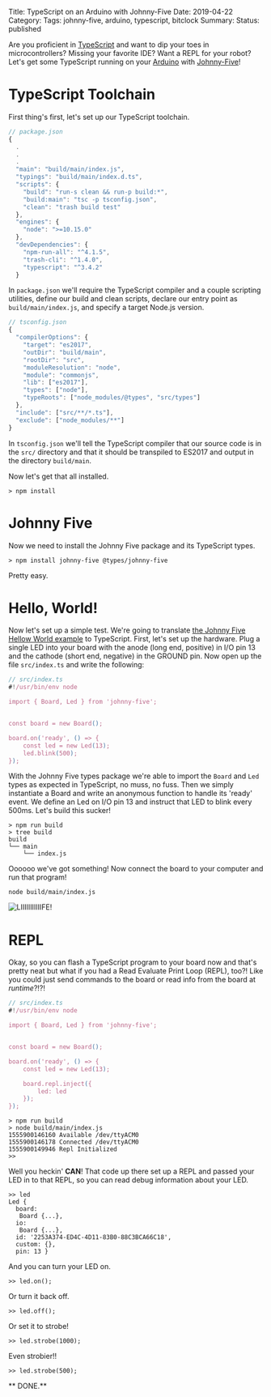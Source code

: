 Title: TypeScript on an Arduino with Johnny-Five
Date: 2019-04-22
Category:
Tags: johnny-five, arduino, typescript, bitclock
Summary: 
Status: published

Are you proficient in [TypeScript](http://typescriptlang.org/) and want to dip your toes in microcontrollers? Missing your favorite IDE? Want a REPL for your robot? Let's get some TypeScript running on your [Arduino](https://www.arduino.cc/) with [Johnny-Five](http://johnny-five.io/)!

# TypeScript Toolchain
First thing's first, let's set up our TypeScript toolchain.

```javascript
// package.json
{
  .
  .
  .
  "main": "build/main/index.js",
  "typings": "build/main/index.d.ts",
  "scripts": {
    "build": "run-s clean && run-p build:*",
    "build:main": "tsc -p tsconfig.json",
    "clean": "trash build test"
  },
  "engines": {
    "node": ">=10.15.0"
  },
  "devDependencies": {
    "npm-run-all": "^4.1.5",
    "trash-cli": "^1.4.0",
    "typescript": "^3.4.2"
  }
```

In `package.json` we'll require the TypeScript compiler and a couple scripting utilities, define our build and clean scripts, declare our entry point as `build/main/index.js`, and specify a target Node.js version.

```javascript
// tsconfig.json
{
  "compilerOptions": {
    "target": "es2017",
    "outDir": "build/main",
    "rootDir": "src",
    "moduleResolution": "node",
    "module": "commonjs",
    "lib": ["es2017"],
    "types": ["node"],
    "typeRoots": ["node_modules/@types", "src/types"]
  },
  "include": ["src/**/*.ts"],
  "exclude": ["node_modules/**"]
}
```

In `tsconfig.json` we'll tell the TypeScript compiler that our source code is in the `src/` directory and that it should be transpiled to ES2017 and output in the directory `build/main`.

Now let's get that all installed.

```
> npm install
```

# Johnny Five
Now we need to install the Johnny Five package and its TypeScript types.

```
> npm install johnny-five @types/johnny-five
```

Pretty easy.

# Hello, World!
Now let's set up a simple test. We're going to translate [the Johnny Five Hellow World example](http://johnny-five.io/examples/#hello-world-see-more-) to TypeScript. First, let's set up the hardware. Plug a single LED into your board with the anode (long end, positive) in I/O pin 13 and the cathode (short end, negative) in the GROUND pin. Now open up the file `src/index.ts` and write the following:

```typescript
// src/index.ts
#!/usr/bin/env node

import { Board, Led } from 'johnny-five';


const board = new Board();

board.on('ready', () => {
    const led = new Led(13);
    led.blink(500);
});
```

With the Johnny Five types package we're able to import the `Board` and `Led` types as expected in TypeScript, no muss, no fuss. Then we simply instantiate a Board and write an anonymous function to handle its 'ready' event. We define an Led on I/O pin 13 and instruct that LED to blink every 500ms. Let's build this sucker!

```
> npm run build
> tree build
build
└── main
    └── index.js
```

Oooooo we've got something! Now connect the board to your computer and run that program!

```
node build/main/index.js
```

![LIIIIIIIIIIIFE!](https://rachaelcorbin.files.wordpress.com/2017/04/636206370165002514-707932019_gif-4.gif?w=820)


# REPL
Okay, so you can flash a TypeScript program to your board now and that's pretty neat but what if you had a Read Evaluate Print Loop (REPL), too?! Like you could just send commands to the board or read info from the board at *runtime*?!?!

```typescript
// src/index.ts
#!/usr/bin/env node

import { Board, Led } from 'johnny-five';


const board = new Board();

board.on('ready', () => {
    const led = new Led(13);

    board.repl.inject({
        led: led
    });
});
```

```
> npm run build
> node build/main/index.js
1555900146160 Available /dev/ttyACM0
1555900146178 Connected /dev/ttyACM0
1555900149946 Repl Initialized
>> 
```

Well you heckin' **CAN**! That code up there set up a REPL and passed your LED in to that REPL, so you can read debug information about your LED.

```
>> led
Led {
  board:
   Board {...},
  io:
   Board {...},
  id: '2253A374-ED4C-4D11-83B0-88C3BCA66C18',
  custom: {},
  pin: 13 }
```

And you can turn your LED on.

```
>> led.on();
```

Or turn it back off.

```
>> led.off();
```

Or set it to strobe!

```
>> led.strobe(1000);
```

Even strobier!!

```
>> led.strobe(500);
```

** DONE.**
